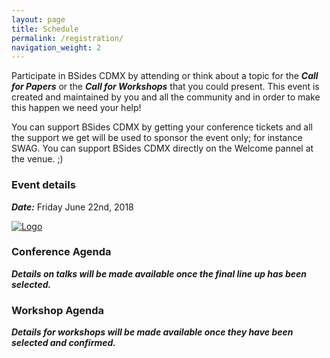 ```yaml
---
layout: page
title: Schedule
permalink: /registration/
navigation_weight: 2
---
```


Participate in BSides CDMX by attending or think about a topic for the ***Call for Papers*** or the ***Call for Workshops*** that you could present. This event is created and maintained by you and all the community and in order to make this happen we need your help!

You can support BSides CDMX by getting your conference tickets and all the support we get will be used to sponsor the event only; for instance SWAG. You can support BSides CDMX directly on the Welcome pannel at the venue. ;) 

### Event details
***Date:*** Friday June 22nd, 2018

<a href="https://maps.googleapis.com/maps/api/js?libraries=places&key=AIzaSyCTNdMtg7T1tzmGaphNDlMD6SsDFPcOqEs"><img src="https://maps.googleapis.com/maps/api/js?libraries=places&key=AIzaSyCTNdMtg7T1tzmGaphNDlMD6SsDFPcOqEs" alt="Logo"></a>

### Conference Agenda
***Details on talks will be made available once the final line up has been selected.***

### Workshop Agenda
***Details for workshops will be made available once they have been selected and confirmed.***
